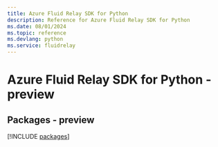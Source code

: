 ```yaml
---
title: Azure Fluid Relay SDK for Python
description: Reference for Azure Fluid Relay SDK for Python
ms.date: 08/01/2024
ms.topic: reference
ms.devlang: python
ms.service: fluidrelay
---
```

# Azure Fluid Relay SDK for Python - preview
## Packages - preview
[!INCLUDE [packages](fluid-relay-index.md)]
